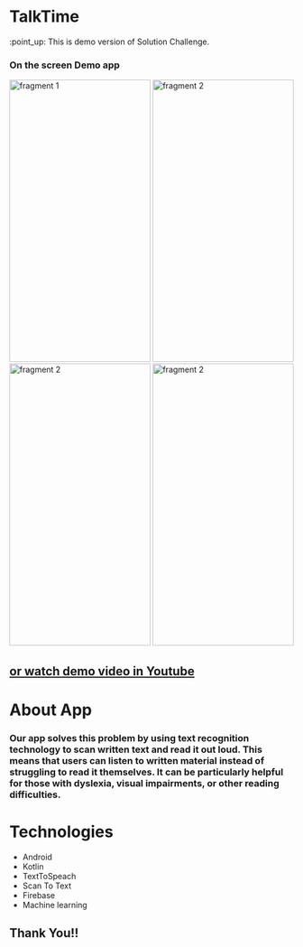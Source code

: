 # TalkTime
<html>


<body>

<p>
:point_up: This is demo version of Solution Challenge.
</p>
<h3>
On the screen Demo app
</h3>
<div style="display:block" >
<img alt="fragment 1" src="https://i.ibb.co/qMGrXj9/Screenshot-20230401-000310-Talk-Time.jpg" width="250" height="500"/>
<img alt="fragment 2" src="https://i.ibb.co/CmwyKDj/Screenshot-20230401-000339-Talk-Time.jpg" width="250" height="500"/>
<img alt="fragment 2" src="https://i.ibb.co/P6mLLSB/Screenshot-20230401-000354-Talk-Time.jpg" width="250" height="500"/>
<img alt="fragment 2" src="https://i.ibb.co/ryLtvZB/Screenshot-20230401-000414-Talk-Time.jpg" width="250" height="500"/>
</div>
<h2>
<a href="https://youtu.be/9WuQhsZrbFE" target="blank">
or watch demo video in Youtube</a>
 </h2>
<h1>
About App
</h1>

<h3>
Our app solves this problem by using text recognition technology to scan written text and read it out loud.
This means that users can listen to written material instead of struggling to read it themselves.
It can be particularly helpful for those with dyslexia, visual impairments, or other reading difficulties.
 
 </h3>
 <h1>
Technologies
</h1>
 <ul>
<li>Android</li>
<li>Kotlin</li>
<li>TextToSpeach</li>
<li>Scan To Text</li>
 <li>Firebase</li>
 <li>Machine learning</li>
</ul>

 <h2>
 Thank You!!
 </h2>
</body>

</html>
